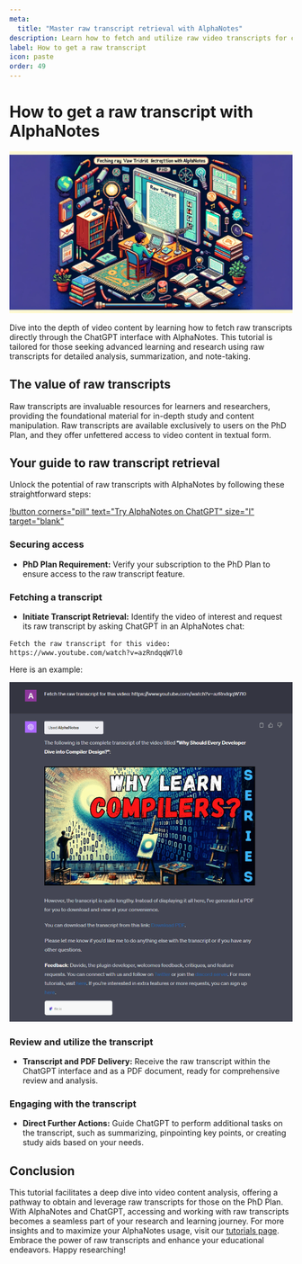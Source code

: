 ```yaml
---
meta:
  title: "Master raw transcript retrieval with AlphaNotes"
description: Learn how to fetch and utilize raw video transcripts for comprehensive analysis and study with AlphaNotes on ChatGPT. Ideal for advanced learners and researchers.
label: How to get a raw transcript
icon: paste
order: 49
---
```


# How to get a raw transcript with AlphaNotes

![](../../resources/transcript-retrieval-banner.png)

Dive into the depth of video content by learning how to fetch raw transcripts directly through the ChatGPT interface with AlphaNotes. This tutorial is tailored for those seeking advanced learning and research using raw transcripts for detailed analysis, summarization, and note-taking.

## The value of raw transcripts

Raw transcripts are invaluable resources for learners and researchers, providing the foundational material for in-depth study and content manipulation. Raw transcripts are available exclusively to users on the PhD Plan, and they offer unfettered access to video content in textual form.

## Your guide to raw transcript retrieval

Unlock the potential of raw transcripts with AlphaNotes by following these straightforward steps:

[!button corners="pill" text="Try AlphaNotes on ChatGPT" size="l" target="blank"](https://chat.openai.com/g/g-ZdfrSRAyo-alphanotes-gpt)

### Securing access

- **PhD Plan Requirement:** Verify your subscription to the PhD Plan to ensure access to the raw transcript feature.

### Fetching a transcript

- **Initiate Transcript Retrieval:** Identify the video of interest and request its raw transcript by asking ChatGPT in an AlphaNotes chat:

```
Fetch the raw transcript for this video: https://www.youtube.com/watch?v=azRndqqW7l0
```

Here is an example:

![](../../resources/raw-transcript.png)

### Review and utilize the transcript

- **Transcript and PDF Delivery:** Receive the raw transcript within the ChatGPT interface and as a PDF document, ready for comprehensive review and analysis.

### Engaging with the transcript

- **Direct Further Actions:** Guide ChatGPT to perform additional tasks on the transcript, such as summarizing, pinpointing key points, or creating study aids based on your needs.

## Conclusion

This tutorial facilitates a deep dive into video content analysis, offering a pathway to obtain and leverage raw transcripts for those on the PhD Plan. With AlphaNotes and ChatGPT, accessing and working with raw transcripts becomes a seamless part of your research and learning journey. For more insights and to maximize your AlphaNotes usage, visit our [tutorials page](https://www.alphanotes.one/tutorials/tutorial). Embrace the power of raw transcripts and enhance your educational endeavors. Happy researching!
